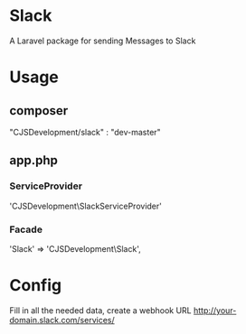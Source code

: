 # Slack
A Laravel package for sending Messages to Slack

# Usage
## composer
"CJSDevelopment/slack" : "dev-master"

## app.php
### ServiceProvider
'CJSDevelopment\SlackServiceProvider'

### Facade
'Slack' => 'CJSDevelopment\Slack',

# Config
Fill in all the needed data, create a webhook URL http://your-domain.slack.com/services/